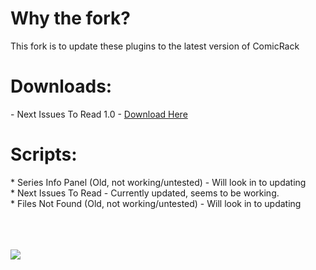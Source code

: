 <h1>Why the fork?</h1>
	This fork is to update these plugins to the latest version of ComicRack

<h1>Downloads:</h1>
  - Next Issues To Read 1.0 - <a href='https://1drv.ms/u/s!Avm6om1lVTFUif0guvY5t4eOfY4ggg'>Download Here</a>

<h1>Scripts:</h1>
  * Series Info Panel (Old, not working/untested) - Will look in to updating<br>
  * Next Issues To Read - Currently updated, seems to be working.<br>
  * Files Not Found (Old, not working/untested) - Will look in to updating<br>


<br>
<br>
<br>

<a href='https://www.paypal.com/cgi-bin/webscr?cmd=_donations&business=7E6JWPNVGWJ4Q&lc=BR&item_name=pescuma&currency_code=USD&bn=PP%2dDonationsBF%3abtn_donate_LG%2egif%3aNonHosted'><img src='https://www.paypal.com/en_US/i/btn/btn_donate_LG.gif' /></a>